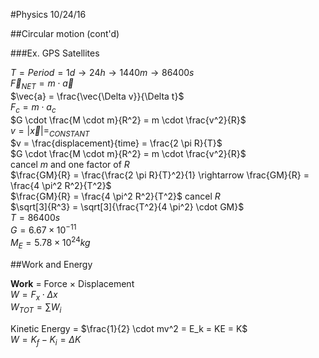 #Physics 10/24/16

##Circular motion (cont'd)

###Ex. GPS Satellites

$T = Period = 1d \rightarrow 24h \rightarrow 1440m \rightarrow 86400s$  
$\vec{F}_{NET} = m \cdot \vec{a}$  
$\vec{a} = \frac{\vec{\Delta v}}{\Delta t}$  
$F_c = m \cdot a_c$  
$G \cdot \frac{M \cdot m}{R^2} = m \cdot \frac{v^2}{R}$  
$v = |\vec{x}| = _{CONSTANT}$  
$v = \frac{displacement}{time} = \frac{2 \pi R}{T}$  
$G \cdot \frac{M \cdot m}{R^2} = m \cdot \frac{v^2}{R}$  
cancel $m$ and one factor of $R$  
$\frac{GM}{R} = \frac{\frac{2 \pi R}{T}^2}{1} \rightarrow \frac{GM}{R} = \frac{4 \pi^2 R^2}{T^2}$  
$\frac{GM}{R} = \frac{4 \pi^2 R^2}{T^2}$
cancel $R$  
$\sqrt[3]{R^3} = \sqrt[3]{\frac{T^2}{4 \pi^2} \cdot GM}$  
$T = 86400s$  
$G = 6.67 \times 10^{-11}$  
$M_E = 5.78 \times 10^{24} kg$


##Work and Energy

**Work** = Force $\times$ Displacement  
$W = F_x \cdot \Delta x$  
$W_{TOT} = \sum W_i$

Kinetic Energy = $\frac{1}{2} \cdot mv^2 = E_k = KE = K$  
$W = K_f - K_i = \Delta K$

